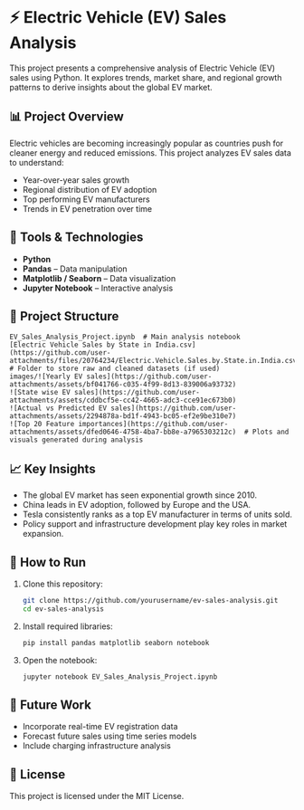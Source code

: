 
# ⚡ Electric Vehicle (EV) Sales Analysis

This project presents a comprehensive analysis of Electric Vehicle (EV) sales using Python. It explores trends, market share, and regional growth patterns to derive insights about the global EV market.

## 📊 Project Overview

Electric vehicles are becoming increasingly popular as countries push for cleaner energy and reduced emissions. This project analyzes EV sales data to understand:

- Year-over-year sales growth
- Regional distribution of EV adoption
- Top performing EV manufacturers
- Trends in EV penetration over time

## 🔧 Tools & Technologies

- **Python**
- **Pandas** – Data manipulation
- **Matplotlib / Seaborn** – Data visualization
- **Jupyter Notebook** – Interactive analysis

## 📂 Project Structure

```
EV_Sales_Analysis_Project.ipynb  # Main analysis notebook
[Electric Vehicle Sales by State in India.csv](https://github.com/user-attachments/files/20764234/Electric.Vehicle.Sales.by.State.in.India.csv) # Folder to store raw and cleaned datasets (if used)
images/![Yearly EV sales](https://github.com/user-attachments/assets/bf041766-c035-4f99-8d13-839006a93732)
![State wise EV sales](https://github.com/user-attachments/assets/cddbcf5e-cc42-4665-adc3-cce91ec673b0)
![Actual vs Predicted EV sales](https://github.com/user-attachments/assets/2294878a-bd1f-4943-bc05-ef2e9be310e7)
![Top 20 Feature importances](https://github.com/user-attachments/assets/dfed0646-4758-4ba7-bb8e-a7965303212c)  # Plots and visuals generated during analysis
```

## 📈 Key Insights

- The global EV market has seen exponential growth since 2010.
- China leads in EV adoption, followed by Europe and the USA.
- Tesla consistently ranks as a top EV manufacturer in terms of units sold.
- Policy support and infrastructure development play key roles in market expansion.

## 🚀 How to Run

1. Clone this repository:
   ```bash
   git clone https://github.com/yourusername/ev-sales-analysis.git
   cd ev-sales-analysis
   ```

2. Install required libraries:
   ```bash
   pip install pandas matplotlib seaborn notebook
   ```

3. Open the notebook:
   ```bash
   jupyter notebook EV_Sales_Analysis_Project.ipynb
   ```

## 📌 Future Work

- Incorporate real-time EV registration data
- Forecast future sales using time series models
- Include charging infrastructure analysis

## 📄 License

This project is licensed under the MIT License.
